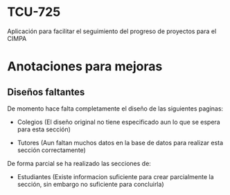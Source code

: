 # TCU-725
Aplicación para facilitar el seguimiento del progreso de proyectos para el CIMPA

# Anotaciones para mejoras

## Diseños faltantes
De momento hace falta completamente el diseño de las siguientes paginas:

* Colegios (El diseño original no tiene especificado aun lo que se espera para esta sección)

* Tutores (Aun faltan muchos datos en la base de datos para realizar esta sección correctamente)

De forma parcial se ha realizado las secciones de:

* Estudiantes (Existe informacion suficiente para crear parcialmente la sección, sin embargo no suficiente para concluirla)
